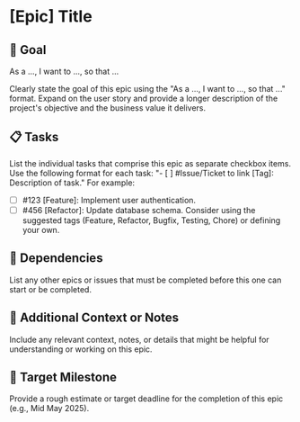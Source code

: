 # [Epic] Title

## 🎯 Goal
As a ..., I want to ..., so that ...

Clearly state the goal of this epic using the "As a ..., I want to ..., so that ..." format. Expand on the user story and provide a longer description of the project's objective and the business value it delivers.

## 📋 Tasks
List the individual tasks that comprise this epic as separate checkbox items.
Use the following format for each task: "- [ ] #Issue/Ticket to link [Tag]: Description of task."
For example:
- [ ] #123 [Feature]: Implement user authentication.
- [ ] #456 [Refactor]: Update database schema.
Consider using the suggested tags (Feature, Refactor, Bugfix, Testing, Chore) or defining your own.

## 🔗 Dependencies
List any other epics or issues that must be completed before this one can start or be completed.

## 🐛 Additional Context or Notes
Include any relevant context, notes, or details that might be helpful for understanding or working on this epic.

## 📅 Target Milestone
Provide a rough estimate or target deadline for the completion of this epic (e.g., Mid May 2025).